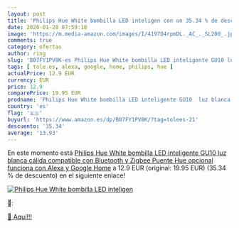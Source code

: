 ```yaml
---
layout: post
title: 'Philips Hue White bombilla LED inteligen con un 35.34 % de descuento'
date: 2020-01-28 07:59:18
image: 'https://m.media-amazon.com/images/I/4197D4rpmDL._AC_._SL200_.jpg'
comments: true
category: ofertas
author: ring
slug: 'B07FY1PV8K-es Philips Hue White bombilla LED inteligente GU10 luz blanca...'
tags: [ tole.es, alexa, google, home, philips, hue ]
actualPrice: 12.9 EUR
currency: EUR
price: 12.9
comparePrice: 19.95 EUR
prodname: 'Philips Hue White bombilla LED inteligente GU10  luz blanca cálida  compatible con Bluetooth y Zigbee  Puente Hue opcional   funciona con Alexa y Google Home'
country: 'es'
flag: '🇪🇸'
buyurl: 'https://www.amazon.es/dp/B07FY1PV8K/?tag=tolees-21'
descuento: '35.34'
average: '13.93'
---
```


En este momento está [Philips Hue White bombilla LED inteligente GU10  luz blanca cálida  compatible con Bluetooth y Zigbee  Puente Hue opcional   funciona con Alexa y Google Home](https://www.amazon.es/dp/B07FY1PV8K/?tag=tolees-21) a 12.9 EUR (original: 19.95 EUR) (35.34 %  de descuento) en el siguiente enlace!

[![Philips Hue White bombilla LED inteligen](https://m.media-amazon.com/images/I/4197D4rpmDL._AC_._SL200_.jpg)](https://www.amazon.es/dp/B07FY1PV8K/?tag=tolees-21)

🔎:


[🛒 Aquí!!!](https://www.amazon.es/dp/B07FY1PV8K/?tag=tolees-21)
